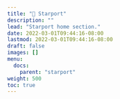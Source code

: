 ```yaml
---
title: "🚀 Starport"
description: ""
lead: "Starport home section."
date: 2022-03-01T09:44:16-08:00
lastmod: 2022-03-01T09:44:16-08:00
draft: false
images: []
menu:
  docs:
    parent: "starport"
weight: 500
toc: true
---
```


